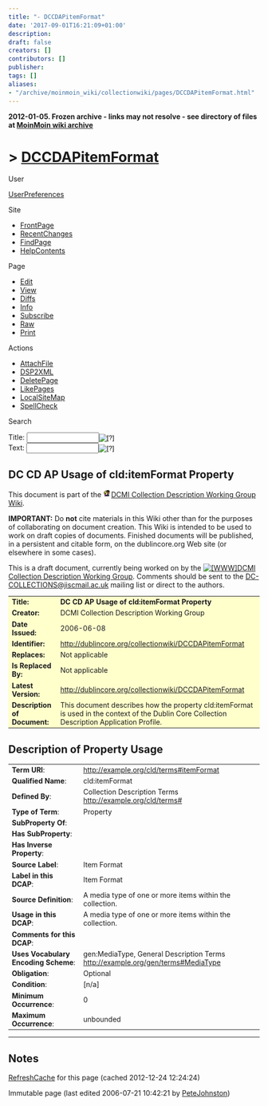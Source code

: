 ```yaml
---
title: "- DCCDAPitemFormat"
date: '2017-09-01T16:21:09+01:00'
description: 
draft: false
creators: []
contributors: []
publisher: 
tags: []
aliases:
- "/archive/moinmoin_wiki/collectionwiki/pages/DCCDAPitemFormat.html"
---
```


**2012-01-05. Frozen archive - links may not resolve - see directory of files at [MoinMoin wiki archive](/moinmoin-wiki-archive/)**

# > [DCCDAPitemFormat](http://dublincore.org/collectionwiki/DCCDAPitemFormat?action=fullsearch&value=DCCDAPitemFormat&literal=1&case=1&context=40 "Click here to do a full-text search for this title")

User

 [UserPreferences](http://dublincore.org/collectionwiki/UserPreferences)
  

Site

- [FrontPage](http://dublincore.org/collectionwiki/FrontPage)
- [RecentChanges](http://dublincore.org/collectionwiki/RecentChanges)
- [FindPage](http://dublincore.org/collectionwiki/FindPage)
- [HelpContents](http://dublincore.org/collectionwiki/HelpContents)

Page

- [Edit](http://dublincore.org/collectionwiki/DCCDAPitemFormat?action=edit "Edit")
- [View](http://dublincore.org/collectionwiki/DCCDAPitemFormat "View")
- [Diffs](http://dublincore.org/collectionwiki/DCCDAPitemFormat?action=diff "Diffs")
- [Info](http://dublincore.org/collectionwiki/DCCDAPitemFormat?action=info "Info")
- [Subscribe](http://dublincore.org/collectionwiki/DCCDAPitemFormat?action=subscribe "Subscribe")
- [Raw](http://dublincore.org/collectionwiki/DCCDAPitemFormat?action=raw "Raw")
- [Print](http://dublincore.org/collectionwiki/DCCDAPitemFormat?action=print "Print")

Actions

- [AttachFile](http://dublincore.org/collectionwiki/DCCDAPitemFormat?action=AttachFile)
- [DSP2XML](http://dublincore.org/collectionwiki/DCCDAPitemFormat?action=DSP2XML)
- [DeletePage](http://dublincore.org/collectionwiki/DCCDAPitemFormat?action=DeletePage)
- [LikePages](http://dublincore.org/collectionwiki/DCCDAPitemFormat?action=LikePages)
- [LocalSiteMap](http://dublincore.org/collectionwiki/DCCDAPitemFormat?action=LocalSiteMap)
- [SpellCheck](http://dublincore.org/collectionwiki/DCCDAPitemFormat?action=SpellCheck)

Search

<form method="POST" action="/collectionwiki/DCCDAPitemFormat">
<p>
<input name="action" value="inlinesearch" type="hidden">
<input name="context" value="40" type="hidden">
Title: <input name="text_title" size="15" maxlength="50" type="text"><input src="DCCDAPitemFormat_files/moin-search.png" name="button_title" alt="[?]" type="image"><br>Text: <input name="text_full" size="15" maxlength="50" type="text"><input src="DCCDAPitemFormat_files/moin-search.png" name="button_full" alt="[?]" type="image">
</p>
</form>

## DC CD AP Usage of cld:itemFormat Property

This document is part of the [<img src="DCCDAPitemFormat_files/moin-inter.png" alt="[Self]" height="16" width="16">DCMI Collection Description Working Group Wiki](http://dublincore.org/collectionwiki/ "Self").

**IMPORTANT:** Do **not** cite materials in this Wiki other than for the purposes of collaborating on document creation. This Wiki is intended to be used to work on draft copies of documents. Finished documents will be published, in a persistent and citable form, on the dublincore.org Web site (or elsewhere in some cases).

This is a draft document, currently being worked on by the [<img src="DCCDAPitemFormat_files/moin-www.png" alt="[WWW]" height="11" width="11">DCMI Collection Description Working Group](http://dublincore.org/groups/collections/). Comments should be sent to the [DC-COLLECTIONS@jiscmail.ac.uk](mailto:DC-COLLECTIONS@jiscmail.ac.uk) mailing list or direct to the authors.

<table bgcolor="#ffffcc" width="100%">
  <tbody>
    <tr>
      <td>
        <strong>Title:</strong> </td>
      <td>
        <strong>DC CD AP Usage of cld:itemFormat Property</strong> </td>
    </tr>
    <tr>
      <td>
        <strong>Creator:</strong> </td>
      <td>
        DCMI Collection Description Working Group </td>
    </tr>
    <tr>
      <td>
        <strong>Date Issued:</strong> </td>
      <td>
        2006-06-08 </td>
    </tr>
    <tr>
      <td>
        <strong>Identifier:</strong> </td>
      <td>
        <a href="http://dublincore.org/collectionwiki/DCCDAPitemFormat">http://dublincore.org/collectionwiki/DCCDAPitemFormat</a> </td>
    </tr>
    <tr>
      <td>
        <strong>Replaces:</strong> </td>
      <td>
        Not applicable </td>
    </tr>
    <tr>
      <td>
        <strong>Is Replaced By:</strong> </td>
      <td>
        Not applicable </td>
    </tr>
    <tr>
      <td>
        <strong>Latest Version:</strong> </td>
      <td>
        <a href="http://dublincore.org/collectionwiki/DCCDAPitemFormat">http://dublincore.org/collectionwiki/DCCDAPitemFormat</a> </td>
    </tr>
    <tr>
      <td>
        <strong>Description of Document:</strong> </td>
      <td>
        This document describes how the property cld:itemFormat is used in the 
        context of the Dublin Core Collection Description Application Profile.</td>
    </tr>
  </tbody>
</table>


## Description of Property Usage

<table width="100%">
  <tbody>
    <tr>
      <td align="left">
        <strong>Term URI</strong>: </td>
      <td>
        <a href="http://example.org/cld/terms#itemFormat">http://example.org/cld/terms#itemFormat</a>
      </td>
    </tr>
    <tr>
      <td align="left">
        <strong>Qualified Name</strong>: </td>
      <td>
        cld:itemFormat</td>
    </tr>
    <tr>
      <td align="left">
        <strong>Defined By</strong>: </td>
      <td>
        Collection Description Terms <a href="http://example.org/cld/terms#">http://example.org/cld/terms#</a>
      </td>
    </tr>
    <tr>
      <td align="left">
        <strong>Type of Term</strong>: </td>
      <td>
        Property</td>
    </tr>
    <tr>
      <td align="left">
        <strong>SubProperty Of</strong>: </td>
      <td>
      </td>
    </tr>
    <tr>
      <td align="left">
        <strong>Has SubProperty</strong>: </td>
      <td>
      </td>
    </tr>
    <tr>
      <td align="left">
        <strong>Has Inverse Property</strong>: </td>
      <td>
      </td>
    </tr>
    <tr>
      <td align="left">
        <strong>Source Label</strong>: </td>
      <td>
        Item Format</td>
    </tr>
    <tr>
      <td align="left">
        <strong>Label in this DCAP</strong>: </td>
      <td>
        Item Format</td>
    </tr>
    <tr>
      <td align="left">
        <strong>Source Definition</strong>: </td>
      <td>
        A media type of one or more items within the collection.</td>
    </tr>
    <tr>
      <td align="left">
        <strong>Usage in this DCAP</strong>: </td>
      <td>
        A media type of one or more items within the collection.</td>
    </tr>
    <tr>
      <td align="left">
        <strong>Comments for this DCAP</strong>: </td>
      <td>
      </td>
    </tr>
    <tr>
      <td align="left">
        <strong>Uses Vocabulary Encoding Scheme</strong>: </td>
      <td>
        gen:MediaType, General Description Terms <a href="http://example.org/gen/terms#MediaType">http://example.org/gen/terms#MediaType</a> </td>
    </tr>
    <tr>
      <td align="left">
        <strong>Obligation</strong>: </td>
      <td>
        Optional </td>
    </tr>
    <tr>
      <td align="left">
        <strong>Condition</strong>: </td>
      <td>
        [n/a] </td>
    </tr>
    <tr>
      <td align="left">
        <strong>Minimum Occurrence</strong>: </td>
      <td>
        0 </td>
    </tr>
    <tr>
      <td align="left">
        <strong>Maximum Occurrence</strong>: </td>
      <td>
        unbounded </td>
    </tr>
  </tbody>
</table>


* * *

## Notes

 [RefreshCache](http://dublincore.org/collectionwiki/DCCDAPitemFormat?action=refresh&arena=Page.py&key=DCCDAPitemFormat.text_html) for this page (cached 2012-12-24 12:24:24)  

Immutable page (last edited 2006-07-21 10:42:21 by [PeteJohnston](http://dublincore.org/collectionwiki/PeteJohnston))

